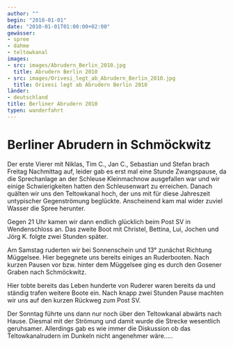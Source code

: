 ```yaml
---
author: ""
begin: "2010-01-01"
date: "2010-01-01T01:00:00+02:00"
gewässer:
- spree
- dahme
- teltowkanal
images:
- src: images/Abrudern_Berlin_2010.jpg
  title: Abrudern Berlin 2010
- src: images/Orivesi_legt_ab_Abrudern_Berlin_2010.jpg
  title: Orivesi legt ab Abrudern Berlin 2010
länder: 
- deutschland
title: Berliner Abrudern 2010
typen: wanderfahrt
---
```



# Berliner Abrudern in Schmöckwitz


Der erste Vierer mit Niklas, Tim C., Jan C., Sebastian und Stefan brach Freitag Nachmittag auf, leider gab es erst mal eine Stunde Zwangspause, da die Sprechanlage an der Schleuse Kleinmachnow ausgefallen war und wir einige Schwierigkeiten hatten den Schleusenwart zu erreichen. Danach quälten wir uns den Teltowkanal hoch, der uns mit für diese Jahreszeit untypischer Gegenströmung beglückte. Anscheinend kam mal wider zuviel Wasser die Spree herunter.

Gegen 21 Uhr kamen wir dann endlich glücklich beim Post SV in Wendenschloss an. Das zweite Boot mit Christel, Bettina, Lui, Jochen und Jörg K. folgte zwei Stunden später.

Am Samstag ruderten wir bei Sonnenschein und 13° zunächst Richtung Müggelsee. Hier begegnete uns bereits einiges an Ruderbooten. Nach kurzen Pausen vor bzw. hinter dem Müggelsee ging es durch den Gosener Graben nach Schmöckwitz.

Hier tobte bereits das Leben hunderte von Ruderer waren bereits da und ständig trafen weitere Boote ein. Nach knapp zwei Stunden Pause machten wir uns auf den kurzen Rückweg zum Post SV.

Der Sonntag führte uns dann nur noch über den Teltowkanal abwärts nach Hause. Diesmal mit der Strömung und damit wurde die Strecke wesentlich geruhsamer. Allerdings gab es wie immer die Diskussion ob das Teltowkanalrudern im Dunkeln nicht angenehmer wäre.....

